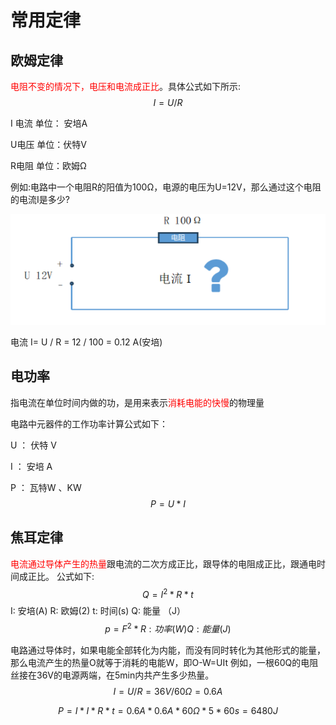

# 常用定律

## 欧姆定律

<font color="red">电阻不变的情况下，电压和电流成正比</font>。具体公式如下所示:
$$
I = U/R
$$


I 电流   单位： 安培A

U电压 单位：伏特V

R电阻 单位：欧姆Ω

例如:电路中一个电阻R的阳值为100Ω，电源的电压为U=12V，那么通过这个电阻的电流I是多少?

![image-20250301121312593](demo01_2025_03_01.assets/image-20250301121312593.png)

电流  I=  U / R  =     12  /  100   =   0.12 A(安培)



## 电功率

指电流在单位时间内做的功，是用来表示<font color="red">消耗电能的快慢</font>的物理量

电路中元器件的工作功率计算公式如下：

U ： 伏特 V

I ： 安培 A

P ： 瓦特W 、KW
$$
P = U * I
$$


## 焦耳定律

<font color="red">电流通过导体产生的热量</font>跟电流的二次方成正比，跟导体的电阻成正比，跟通电时间成正比。
公式如下:
$$
Q = I^2 * R * t
$$
I: 安培(A)
R: 欧姆(2)
t: 时间(s)
Q: 能量 （J）
$$
p=F^2*R:功率(W)Q:能量(J)
$$


电路通过导体时，如果电能全部转化为内能，而没有同时转化为其他形式的能量，那么电流产生的热量O就等于消耗的电能W，即O-W=UIt
例如，一根60Q的电阻丝接在36V的电源两端，在5min内共产生多少热量。
$$
I = U/R = 36V/60Ω = 0.6A
$$

$$
P=I*I*R*t  =0.6A * 0.6A * 60Ω * 5 * 60s  =  6480J
$$

















